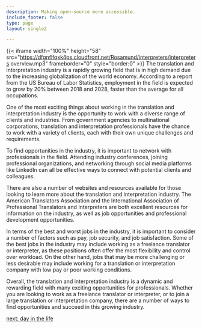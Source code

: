 ```yaml
---
description: Making open-source more accessible.
include_footer: false
type: page
layout: single2

---
```


{{< iframe width="100%" height="58" src="https://dfgnflfqxk4ps.cloudfront.net/Rosamund/interpreters/interpreters overview.mp3" frameborder="0" style="border:0" >}}
The translation and interpretation industry is a rapidly growing field that is in high demand due to the increasing globalization of the world economy. According to a report from the US Bureau of Labor Statistics, employment in the field is expected to grow by 20% between 2018 and 2028, faster than the average for all occupations.

One of the most exciting things about working in the translation and interpretation industry is the opportunity to work with a diverse range of clients and industries. From government agencies to multinational corporations, translation and interpretation professionals have the chance to work with a variety of clients, each with their own unique challenges and requirements.

To find opportunities in the industry, it is important to network with professionals in the field. Attending industry conferences, joining professional organizations, and networking through social media platforms like LinkedIn can all be effective ways to connect with potential clients and colleagues.

There are also a number of websites and resources available for those looking to learn more about the translation and interpretation industry. The American Translators Association and the International Association of Professional Translators and Interpreters are both excellent resources for information on the industry, as well as job opportunities and professional development opportunities.

In terms of the best and worst jobs in the industry, it is important to consider a number of factors such as pay, job security, and job satisfaction. Some of the best jobs in the industry may include working as a freelance translator or interpreter, as these positions often offer the most flexibility and control over workload. On the other hand, jobs that may be more challenging or less desirable may include working for a translation or interpretation company with low pay or poor working conditions.

Overall, the translation and interpretation industry is a dynamic and rewarding field with many exciting opportunities for professionals. Whether you are looking to work as a freelance translator or interpreter, or to join a large translation or interpretation company, there are a number of ways to find opportunities and succeed in this growing industry.


<a href="https://workdojos.com/interpreters/day-in-the-life">next: day in the life</a>
